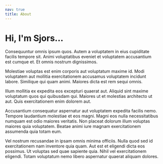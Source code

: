 ```yaml
---
nav: true
title: About
---
```


# Hi, I'm Sjors...

Consequuntur omnis ipsum quos. Autem a voluptatem in eius cupiditate facilis
tempore sit. Animi voluptatibus eveniet et voluptatem accusantium est cumque et.
Et omnis nostrum dignissimos.

Molestiae voluptas est enim corporis aut voluptatum maxime id. Modi voluptatem
aut mollitia exercitationem accusamus voluptatem incidunt labore. Similique qui
quam animi. Maiores dicta est rem sequi omnis.

Illum mollitia ex expedita eos excepturi quaerat aut. Aliquid sint maxime
voluptatum quos qui quibusdam qui. Maiores ut et molestias architecto ut aut.
Quis exercitationem enim dolorem aut.

Accusantium consequatur aspernatur aut voluptatem expedita facilis nemo. Tempore
laudantium molestiae et eos magni. Magni eos nulla necessitatibus numquam est
odio maiores veritatis. Non placeat dolorum illum voluptas maiores quia
voluptatem. Beatae animi iure magnam exercitationem assumenda quia totam eum.

Vel nostrum recusandae in ipsam omnis minima officiis. Nulla quod sed id
exercitationem nam inventore quia quam. Aut est et eligendi dicta eos possimus.
Ut voluptas sed quae sapiente quia. Nihil vel exercitationem eligendi. Totam
voluptatum nemo libero aspernatur quaerat aliquam dolores.
